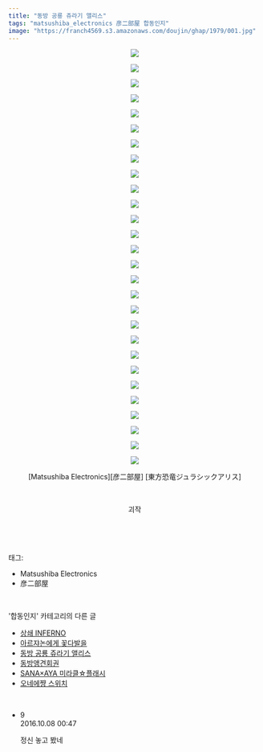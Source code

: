 ```yaml
---
title: "동방 공룡 쥬라기 앨리스"
tags: "matsushiba_electronics 彦二部屋 합동인지"
image: "https://franch4569.s3.amazonaws.com/doujin/ghap/1979/001.jpg"
---
```

<div class="article">
<p style="text-align: center; clear: none; float: none;"><img src="{{ site.imgserver2 }}/ghap/1979/001.jpg"/></p>
<p style="text-align: center; clear: none; float: none;"><img src="{{ site.imgserver2 }}/ghap/1979/002.jpg"/></p>
<p style="text-align: center; clear: none; float: none;"><img src="{{ site.imgserver2 }}/ghap/1979/003.jpg"/></p>
<p style="text-align: center; clear: none; float: none;"><img src="{{ site.imgserver2 }}/ghap/1979/004.jpg"/></p>
<p style="text-align: center; clear: none; float: none;"><img src="{{ site.imgserver2 }}/ghap/1979/005.jpg"/></p>
<p style="text-align: center; clear: none; float: none;"><img src="{{ site.imgserver2 }}/ghap/1979/006.jpg"/></p>
<p style="text-align: center; clear: none; float: none;"><img src="{{ site.imgserver2 }}/ghap/1979/007.jpg"/></p>
<p style="text-align: center; clear: none; float: none;"><img src="{{ site.imgserver2 }}/ghap/1979/008.jpg"/></p>
<p style="text-align: center; clear: none; float: none;"><img src="{{ site.imgserver2 }}/ghap/1979/009.jpg"/></p>
<p style="text-align: center; clear: none; float: none;"><img src="{{ site.imgserver2 }}/ghap/1979/010.jpg"/></p>
<p style="text-align: center; clear: none; float: none;"><img src="{{ site.imgserver2 }}/ghap/1979/011.jpg"/></p>
<p style="text-align: center; clear: none; float: none;"><img src="{{ site.imgserver2 }}/ghap/1979/012.jpg"/></p>
<p style="text-align: center; clear: none; float: none;"><img src="{{ site.imgserver2 }}/ghap/1979/013.jpg"/></p>
<p style="text-align: center; clear: none; float: none;"><img src="{{ site.imgserver2 }}/ghap/1979/014.jpg"/></p>
<p style="text-align: center; clear: none; float: none;"><img src="{{ site.imgserver2 }}/ghap/1979/015.jpg"/></p>
<p style="text-align: center; clear: none; float: none;"><img src="{{ site.imgserver2 }}/ghap/1979/016.jpg"/></p>
<p style="text-align: center; clear: none; float: none;"><img src="{{ site.imgserver2 }}/ghap/1979/017.jpg"/></p>
<p style="text-align: center; clear: none; float: none;"><img src="{{ site.imgserver2 }}/ghap/1979/018.jpg"/></p>
<p style="text-align: center; clear: none; float: none;"><img src="{{ site.imgserver2 }}/ghap/1979/019.jpg"/></p>
<p style="text-align: center; clear: none; float: none;"><img src="{{ site.imgserver2 }}/ghap/1979/020.jpg"/></p>
<p style="text-align: center; clear: none; float: none;"><img src="{{ site.imgserver2 }}/ghap/1979/021.jpg"/></p>
<p style="text-align: center; clear: none; float: none;"><img src="{{ site.imgserver2 }}/ghap/1979/022.jpg"/></p>
<p style="text-align: center; clear: none; float: none;"><img src="{{ site.imgserver2 }}/ghap/1979/023.jpg"/></p>
<p style="text-align: center; clear: none; float: none;"><img src="{{ site.imgserver2 }}/ghap/1979/024.jpg"/></p>
<p style="text-align: center; clear: none; float: none;"><img src="{{ site.imgserver2 }}/ghap/1979/025.jpg"/></p>
<p style="text-align: center; clear: none; float: none;"><img src="{{ site.imgserver2 }}/ghap/1979/026.jpg"/></p>
<p style="text-align: center; clear: none; float: none;"><img src="{{ site.imgserver2 }}/ghap/1979/027.jpg"/></p>
<p style="text-align: center; clear: none; float: none;"><img src="{{ site.imgserver2 }}/ghap/1979/028.jpg"/></p>
<p style="text-align: center; clear: none; float: none;">[Matsushiba Electronics][彦二部屋] [東方恐竜ジュラシックアリス]</p>
<p style="text-align: center; clear: none; float: none;"><br/></p>
<p style="text-align: center; clear: none; float: none;">괴작</p>
<p><br/></p>
</div><br/>
<div class="tagTrail">
<p>태그: </p>
<ul>
<li>Matsushiba Electronics</li>
<li>彦二部屋</li>
</ul>
</div><br/>
<div class="another">
<p>'합동인지' 카테고리의 다른 글</p>
<ul>
<li><a href="/ghap_1992">상쇄 INFERNO</a></li>
<li><a href="/ghap_1984">아르쟈논에게 꽃다발을</a></li>
<li><a href="/ghap_1979">동방 공룡 쥬라기 앨리스</a></li>
<li><a href="/ghap_1906">동방앵견회권</a></li>
<li><a href="/ghap_1836">SANA×AYA 미라클☆플래시</a></li>
<li><a href="/ghap_1745">오네에쨩 스위치</a></li>
</ul>
</div><br/>
<div class="cb_module cb_fluid">
<div class="cb_wrt cb_profile">
<div class="comment">
<ul>
<li class="cb_thumb_off" id="comment14822127">
<div class="cb_comment_area">
<div class="cb_info_area">
<div class="cb_section">
<span class="cb_nick_name">9</span>
</div>
<div class="cb_section">
<span class="cb_date">2016.10.08 00:47 </span>
</div>
</div>
<div class="cb_dsc_comment">
<p class="cb_dsc">
											정신 놓고 봤네
										</p>
</div>
</div></li>
</ul>
</div>
</div><!-- commentList close -->
</div><br/>
